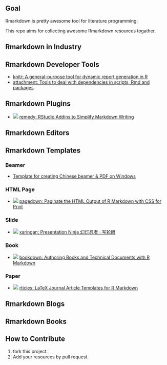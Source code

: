 ## Goal

Rmarkdown is pretty awesome tool for literature programming.

This repo aims for collecting awesome Rmarkdown resources togather.

## Rmarkdown in Industry

## Rmarkdown Developer Tools

+ [knitr: A general-purpose tool for dynamic report generation in R ]()
+ [attachment: 
Tools to deal with dependencies in scripts, Rmd and packages](https://github.com/ThinkR-open/attachment)

## Rmarkdown Plugins

+ ![](https://camo.githubusercontent.com/73957f886d9c8f29cdec1fdcab32d5d727406acb/687474703a2f2f6372616e6c6f67732e722d706b672e6f72672f6261646765732f72656d656479) [remedy: RStudio Addins to Simplify Markdown Writing ](https://github.com/ThinkR-open/remedy) 

## Rmarkdown Editors



## Rmarkdown Templates

### Beamer

+ [Template for creating Chinese beamer & PDF on Windows](https://github.com/BruceZhaoR/Zh-beamer)

### HTML Page

+ ![](https://camo.githubusercontent.com/3eaae45724be1b7b65d2f53f485a00153794cb57/68747470733a2f2f6372616e6c6f67732e722d706b672e6f72672f6261646765732f70616765646f776e) [pagedown: Paginate the HTML Output of R Markdown with CSS for Print](https://github.com/rstudio/pagedown)

### Slide

+ ![](https://camo.githubusercontent.com/d8cc9494b62517414e1ad14ca779fab9b43ad3b3/68747470733a2f2f6372616e6c6f67732e722d706b672e6f72672f6261646765732f786172696e67616e) [xaringan: Presentation Ninja 幻灯忍者 · 写轮眼](https://github.com/yihui/xaringan)

### Book

+ ![](https://camo.githubusercontent.com/fc70b6d766dc92e893fa58088510061337b48ce5/68747470733a2f2f6372616e6c6f67732e722d706b672e6f72672f6261646765732f626f6f6b646f776e) [bookdown: Authoring Books and Technical Documents with R Markdown](https://github.com/rstudio/bookdown)

### Paper

+ ![](https://camo.githubusercontent.com/e6fd39f323ae2c411d996b8713237983dc0a7134/68747470733a2f2f6372616e6c6f67732e722d706b672e6f72672f6261646765732f727469636c6573) [rticles: LaTeX Journal Article Templates for R Markdown](https://github.com/rstudio/rticles)

## Rmarkdown Blogs

## Rmarkdown Books

## How to Contribute

1. fork this project.
2. Add your resources by pull request.

